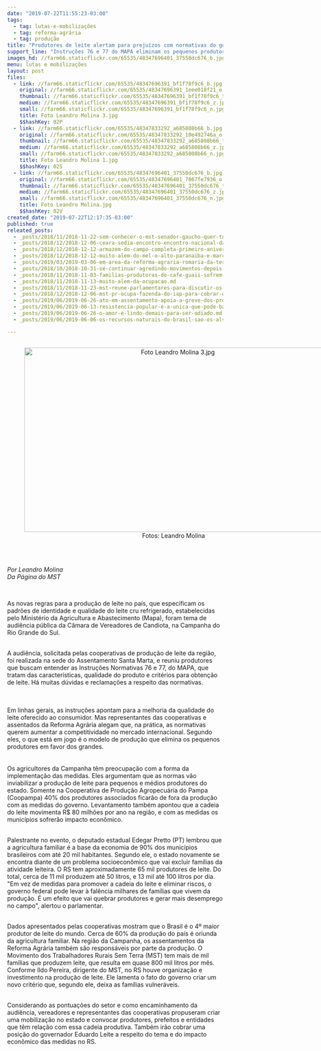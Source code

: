 ```yaml
---
date: "2019-07-22T11:55:23-03:00"
tags:
  - tag: lutas-e-mobilizações
  - tag: reforma-agrária
  - tag: produção
title: "Produtores de leite alertam para prejuízos com normativas do governo\n\n"
support_line: "Instruções 76 e 77 do MAPA eliminam os pequenos produtores em favor dos grandes\n\n"
images_hd: //farm66.staticflickr.com/65535/48347696401_37550dc676_b.jpg
menu: lutas e mobilizações
layout: post
files:
  - link: //farm66.staticflickr.com/65535/48347696391_bf1f78f9c6_b.jpg
    original: //farm66.staticflickr.com/65535/48347696391_1eee018f21_o.jpg
    thumbnail: //farm66.staticflickr.com/65535/48347696391_bf1f78f9c6_t.jpg
    medium: //farm66.staticflickr.com/65535/48347696391_bf1f78f9c6_z.jpg
    small: //farm66.staticflickr.com/65535/48347696391_bf1f78f9c6_n.jpg
    title: Foto Leandro Molina 3.jpg
    $$hashKey: 02P
  - link: //farm66.staticflickr.com/65535/48347833292_a685808b66_b.jpg
    original: //farm66.staticflickr.com/65535/48347833292_10e492746a_o.jpg
    thumbnail: //farm66.staticflickr.com/65535/48347833292_a685808b66_t.jpg
    medium: //farm66.staticflickr.com/65535/48347833292_a685808b66_z.jpg
    small: //farm66.staticflickr.com/65535/48347833292_a685808b66_n.jpg
    title: Foto Leandro Molina 1.jpg
    $$hashKey: 02S
  - link: //farm66.staticflickr.com/65535/48347696401_37550dc676_b.jpg
    original: //farm66.staticflickr.com/65535/48347696401_7867fe7936_o.jpg
    thumbnail: //farm66.staticflickr.com/65535/48347696401_37550dc676_t.jpg
    medium: //farm66.staticflickr.com/65535/48347696401_37550dc676_z.jpg
    small: //farm66.staticflickr.com/65535/48347696401_37550dc676_n.jpg
    title: Foto Leandro Molina.jpg
    $$hashKey: 02V
created_date: "2019-07-22T12:17:35-03:00"
published: true
releated_posts:
  - _posts/2018/11/2018-11-22-sem-conhecer-o-mst-senador-gaucho-quer-torna-lo-terrorista.md
  - _posts/2018/12/2018-12-06-ceara-sedia-encontro-encontro-nacional-das-cooperativas-de-reforma-agraria.md
  - _posts/2018/12/2018-12-12-armazem-do-campo-completa-primeiro-aniversario-em-belo-horizonte-mg.md
  - _posts/2018/12/2018-12-12-muito-alem-do-mel-o-alto-paranaiba-e-marco-na-resistencia-sem-terra-em-minas-gerais.md
  - _posts/2019/03/2019-03-06-em-area-da-reforma-agraria-romaria-da-terra-evidencia-a-alimentacao-saudavel.md
  - _posts/2018/10/2018-10-31-se-continuar-agredindo-movimentos-depois-de-empossado-bolsonaro-cometera-crime.md
  - _posts/2018/11/2018-11-03-familias-produtoras-do-cafe-guaii-sofrem-ameaca-de-despejo.md
  - _posts/2018/11/2018-11-13-muito-alem-da-ocupacao.md
  - _posts/2018/11/2018-11-23-mst-reune-parlamentares-para-discutir-os-desafios-politicos-e-sociais-do-proximo-periodo.md
  - _posts/2018/12/2018-12-06-mst-pr-ocupa-fazenda-do-iap-para-cobrar-o-assentamento-de-150-familias-sem-terra.md
  - _posts/2019/06/2019-06-26-ato-em-assentamento-apoia-a-greve-dos-professores-estaduais-do-parana.md
  - _posts/2019/06/2019-06-13-resistencia-popular-e-a-unica-que-pode-barrar-a-mineracao-no-rs.md
  - _posts/2019/06/2019-06-26-o-amor-e-lindo-demais-para-ser-odiado.md
  - _posts/2019/06/2019-06-06-os-recursos-naturais-do-brasil-sao-os-alvos-do-capitalismo-em-crise-diz-stedile.md

---
```

<div style="text-align:center">
<figure class="image" style="display:inline-block"><img alt="Foto Leandro Molina 3.jpg" height="430" src="//farm66.staticflickr.com/65535/48347696391_bf1f78f9c6_b.jpg" width="700" />
<figcaption>Fotos: Leandro Molina&nbsp;</figcaption>
</figure>
</div>

<p><br />
<br />
<em>Por Leandro Molina<br />
Da P&aacute;gina do MST&nbsp;</em></p>

<p>&nbsp;</p>

<p>As novas regras para a produ&ccedil;&atilde;o de leite no pa&iacute;s, que especificam os padr&otilde;es de identidade e qualidade do leite cru refrigerado, estabelecidas pelo Minist&eacute;rio da Agricultura e Abastecimento (Mapa), foram tema de audi&ecirc;ncia p&uacute;blica da C&acirc;mara de Vereadores de Candiota, na Campanha do Rio Grande do Sul.</p>

<p><br />
A audi&ecirc;ncia, solicitada pelas cooperativas de produ&ccedil;&atilde;o de leite da regi&atilde;o, foi realizada na sede do Assentamento Santa Marta, e reuniu produtores que buscam entender as Instru&ccedil;&otilde;es Normativas 76 e 77, do MAPA, que tratam das caracter&iacute;sticas, qualidade do produto e crit&eacute;rios para obten&ccedil;&atilde;o de leite. H&aacute; muitas d&uacute;vidas e reclama&ccedil;&otilde;es a respeito das normativas.</p>

<p><br />
<br />
Em linhas gerais, as instru&ccedil;&otilde;es apontam para a melhoria da qualidade do leite oferecido ao consumidor. Mas representantes das cooperativas e assentados da Reforma Agr&aacute;ria alegam que, na pr&aacute;tica, as normativas querem aumentar a competitividade no mercado internacional. Segundo eles, o que est&aacute; em jogo &eacute; o modelo de produ&ccedil;&atilde;o que elimina os pequenos produtores em favor dos grandes.<br />
<br />
<br />
Os agricultores da Campanha t&ecirc;m preocupa&ccedil;&atilde;o com a forma da implementa&ccedil;&atilde;o das medidas. Eles argumentam que as normas v&atilde;o inviabilizar a produ&ccedil;&atilde;o de leite para pequenos e m&eacute;dios produtores do estado. Somente na Cooperativa de Produ&ccedil;&atilde;o Agropecu&aacute;ria do Pampa (Coopampa) 40% dos produtores associados ficar&atilde;o de fora da produ&ccedil;&atilde;o com as medidas do governo. Levantamento tamb&eacute;m apontou que a cadeia do leite movimenta R$ 80 milh&otilde;es por ano na regi&atilde;o, e com as medidas os munic&iacute;pios sofrer&atilde;o impacto econ&ocirc;mico.</p>

<p><br />
Palestrante no evento, o deputado estadual Edegar Pretto (PT) lembrou que a agricultura familiar &eacute; a base da economia de 90% dos munic&iacute;pios brasileiros com at&eacute; 20 mil habitantes. Segundo ele, o estado novamente se encontra diante de um problema socioecon&ocirc;mico que vai excluir fam&iacute;lias da atividade leiteira. O RS tem aproximadamente 65 mil produtores de leite. Do total, cerca de 11 mil produzem at&eacute; 50 litros, e 13 mil at&eacute; 100 litros por dia. &quot;Em vez de medidas para promover a cadeia do leite e eliminar riscos, o governo federal pode levar &agrave; fal&ecirc;ncia milhares de fam&iacute;lias que vivem da produ&ccedil;&atilde;o. &Eacute; um efeito que vai quebrar produtores e gerar mais desemprego no campo&quot;, alertou o parlamentar.</p>

<p><br />
Dados apresentados pelas cooperativas mostram que o Brasil &eacute; o 4&ordm; maior produtor de leite do mundo. Cerca de 60% da produ&ccedil;&atilde;o do pa&iacute;s &eacute; oriunda da agricultura familiar. Na regi&atilde;o da Campanha, os assentamentos da Reforma Agr&aacute;ria tamb&eacute;m s&atilde;o respons&aacute;veis por parte da produ&ccedil;&atilde;o. O Movimento dos Trabalhadores Rurais Sem Terra (MST) tem mais de mil fam&iacute;lias que produzem leite, que resulta em quase 800 mil litros por m&ecirc;s. Conforme Ildo Pereira, dirigente do MST, no RS houve organiza&ccedil;&atilde;o e investimento na produ&ccedil;&atilde;o de leite. Ele lamenta o fato do governo criar um novo crit&eacute;rio que, segundo ele, deixa as fam&iacute;lias vulner&aacute;veis.</p>

<p><br />
Considerando as pontua&ccedil;&otilde;es do setor e como encaminhamento da audi&ecirc;ncia, vereadores e representantes das cooperativas propuseram criar uma mobiliza&ccedil;&atilde;o no estado e convocar produtores, prefeitos e entidades que t&ecirc;m rela&ccedil;&atilde;o com essa cadeia produtiva. Tamb&eacute;m ir&atilde;o cobrar uma posi&ccedil;&atilde;o do governador Eduardo Leite a respeito do tema e do impacto econ&ocirc;mico das medidas no RS.</p>

